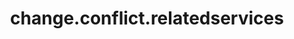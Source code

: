 ---
weight: 1562
layout: page
title: change.conflict.relatedservices
description: ""
value: "true"
---